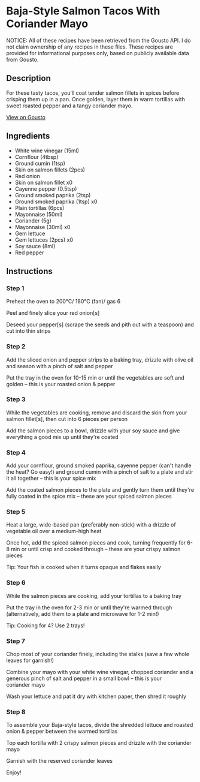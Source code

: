 # Baja-Style Salmon Tacos With Coriander Mayo

NOTICE: All of these recipes have been retrieved from the Gousto API. I do not claim ownership of any recipes in these files. These recipes are provided for informational purposes only, based on publicly available data from Gousto.

## Description

For these tasty tacos, you'll coat tender salmon fillets in spices before crisping them up in a pan. Once golden, layer them in warm tortillas with sweet roasted pepper and a tangy coriander mayo. 

[View on Gousto](https://www.gousto.co.uk/recipes/cookbook/baja-style-salmon-tacos-with-coriander-mayo)

## Ingredients

- White wine vinegar (15ml)
- Cornflour (4tbsp)
- Ground cumin (1tsp)
- Skin on salmon fillets (2pcs)
- Red onion
- Skin on salmon fillet x0
- Cayenne pepper (0.5tsp)
- Ground smoked paprika (2tsp)
- Ground smoked paprika (1tsp) x0
- Plain tortillas (6pcs)
- Mayonnaise (50ml)
- Coriander (5g)
- Mayonnaise (30ml) x0
- Gem lettuce
- Gem lettuces (2pcs) x0
- Soy sauce (8ml)
- Red pepper

## Instructions


### Step 1

Preheat the oven to 200°C/ 180°C (fan)/ gas 6

Peel and finely slice your red onion[s]

Deseed your pepper[s] (scrape the seeds and pith out with a teaspoon) and cut into thin strips


### Step 2

Add the sliced onion and pepper strips to a baking tray, drizzle with olive oil and season with a pinch of salt and pepper

Put the tray in the oven for 10-15 min or until the vegetables are soft and golden – this is your roasted onion & pepper


### Step 3

While the vegetables are cooking, remove and discard the skin from your salmon fillet[s], then cut into 6 pieces per person

Add the salmon pieces to a bowl, drizzle with your soy sauce and give everything a good mix up until they're coated


### Step 4

Add your cornflour, ground smoked paprika, cayenne pepper (can't handle the heat? Go easy!) and ground cumin with a pinch of salt to a plate and stir it all together – this is your spice mix

Add the coated salmon pieces to the plate and gently turn them until they're fully coated in the spice mix – these are your spiced salmon pieces


### Step 5

Heat a large, wide-based pan (preferably non-stick) with a drizzle of vegetable oil over a medium-high heat

Once hot, add the spiced salmon pieces and cook, turning frequently for 6-8 min or until crisp and cooked through – these are your crispy salmon pieces

Tip: Your fish is cooked when it turns opaque and flakes easily


### Step 6

While the salmon pieces are cooking, add your tortillas to a baking tray

Put the tray in the oven for 2-3 min or until they're warmed through (alternatively, add them to a plate and microwave for 1-2 min!)

Tip: Cooking for 4? Use 2 trays!


### Step 7

Chop most of your coriander finely, including the stalks (save a few whole leaves for garnish!)

Combine your mayo with your white wine vinegar, chopped coriander and a generous pinch of salt and pepper in a small bowl – this is your coriander mayo

Wash your lettuce and pat it dry with kitchen paper, then shred it roughly

### Step 8

To assemble your Baja-style tacos, divide the shredded lettuce and roasted onion & pepper between the warmed tortillas

Top each tortilla with 2 crispy salmon pieces and drizzle with the coriander mayo

Garnish with the reserved coriander leaves

Enjoy!

